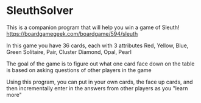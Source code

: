 # SleuthSolver

This is a companion program that will help you win a game of Sleuth!
https://boardgamegeek.com/boardgame/594/sleuth

In this game you have 36 cards, each with 3 attributes
Red, Yellow, Blue, Green
Solitaire, Pair, Cluster
Diamond, Opal, Pearl

The goal of the game is to figure out what one card face down on the table is based on asking questions of other players in the game

Using this program, you can put in your own cards, the face up cards, and then incrementally enter in the answers from other players as you "learn more"

